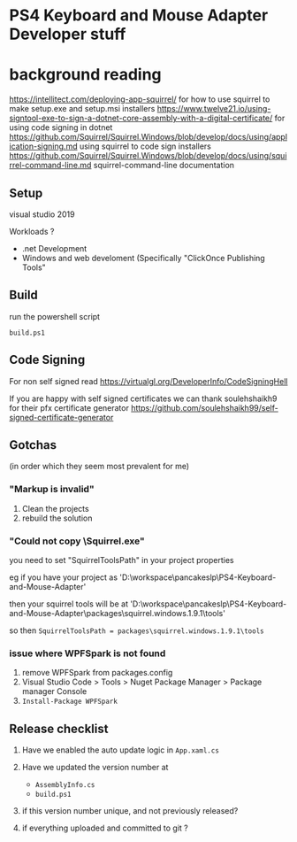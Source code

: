 # PS4 Keyboard and Mouse Adapter  Developer stuff

# background reading
https://intellitect.com/deploying-app-squirrel/ for how to use squirrel to make setup.exe and setup.msi installers
https://www.twelve21.io/using-signtool-exe-to-sign-a-dotnet-core-assembly-with-a-digital-certificate/ for using code signing in dotnet
https://github.com/Squirrel/Squirrel.Windows/blob/develop/docs/using/application-signing.md using squirrel to code sign installers
https://github.com/Squirrel/Squirrel.Windows/blob/develop/docs/using/squirrel-command-line.md squirrel-command-line documentation


## Setup
visual studio 2019

Workloads ?
* .net Development
* Windows and web develoment
  (Specifically "ClickOnce Publishing Tools"


## Build
run the powershell script

` build.ps1 `


## Code Signing
For non self signed read https://virtualgl.org/DeveloperInfo/CodeSigningHell

If you are happy with self signed certificates
we can thank soulehshaikh9 for their pfx certificate generator https://github.com/soulehshaikh99/self-signed-certificate-generator


## Gotchas

(in order which they seem most prevalent for me)

### "Markup is invalid"
1. Clean the projects
2. rebuild the solution


### "Could not copy \Squirrel.exe"
you need to set "SquirrelToolsPath" in your project properties

eg if you have your project as 'D:\workspace\pancakeslp\PS4-Keyboard-and-Mouse-Adapter\'

then your squirrel tools will be at  'D:\workspace\pancakeslp\PS4-Keyboard-and-Mouse-Adapter\packages\squirrel.windows.1.9.1\tools'

so then  ` SquirrelToolsPath = packages\squirrel.windows.1.9.1\tools `


### issue where WPFSpark is not found
1. remove WPFSpark from packages.config
2. Visual Studio Code > Tools > Nuget Package Manager > Package manager Console
3. ` Install-Package WPFSpark `


## Release checklist

1. Have we enabled the auto update logic in ` App.xaml.cs `

2. Have we updated the version number at 
   * ` AssemblyInfo.cs `
   * ` build.ps1 `

3. if this version number unique, and not previously released?

4. if everything uploaded and committed to git ?

